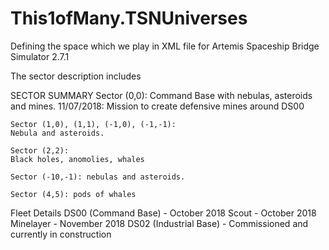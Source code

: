 # This1ofMany.TSNUniverses
Defining the space which we play in
XML file for Artemis Spaceship Bridge Simulator 2.7.1

The sector description includes

SECTOR SUMMARY
	Sector (0,0):
	Command Base with nebulas, asteroids and mines.
	11/07/2018: Mission to create defensive mines around DS00 
	
	Sector (1,0), (1,1), (-1,0), (-1,-1):
	Nebula and asteroids.

	Sector (2,2):
	Black holes, anomolies, whales

	Sector (-10,-1): nebulas and asteroids.

	Sector (4,5): pods of whales
  
  Fleet Details
  DS00 (Command Base) - October 2018
  Scout - October 2018
  Minelayer - November 2018
  DS02 (Industrial Base) - Commissioned and currently in construction
